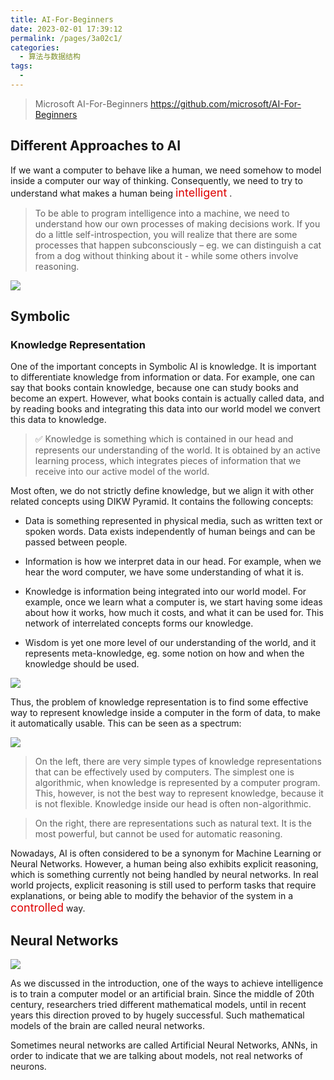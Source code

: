 ```yaml
---
title: AI-For-Beginners
date: 2023-02-01 17:39:12
permalink: /pages/3a02c1/
categories:
  - 算法与数据结构
tags:
  - 
---
```

> Microsoft AI-For-Beginners https://github.com/microsoft/AI-For-Beginners

## Different Approaches to AI

If we want a computer to behave like a human, we need somehow to model inside a computer our way of thinking. Consequently, we need to try to understand what makes a human being <font color=#dd0000 size=4>intelligent</font> .

> To be able to program intelligence into a machine, we need to understand how our own processes of making decisions work. If you do a little self-introspection, you will realize that there are some processes that happen subconsciously – eg. we can distinguish a cat from a dog without thinking about it - while some others involve reasoning.

![](https://gcy-1306312261.cos.ap-chengdu.myqcloud.com/blog/20230202165557.png)

## Symbolic

### Knowledge Representation

One of the important concepts in Symbolic AI is knowledge. It is important to differentiate knowledge from information or data. For example, one can say that books contain knowledge, because one can study books and become an expert. However, what books contain is actually called data, and by reading books and integrating this data into our world model we convert this data to knowledge.

> ✅ Knowledge is something which is contained in our head and represents our understanding of the world. It is obtained by an active learning process, which integrates pieces of information that we receive into our active model of the world.

Most often, we do not strictly define knowledge, but we align it with other related concepts using DIKW Pyramid. It contains the following concepts:

- Data is something represented in physical media, such as written text or spoken words. Data exists independently of human beings and can be passed between people.

- Information is how we interpret data in our head. For example, when we hear the word computer, we have some understanding of what it is.

- Knowledge is information being integrated into our world model. For example, once we learn what a computer is, we start having some ideas about how it works, how much it costs, and what it can be used for. This network of interrelated concepts forms our knowledge.

- Wisdom is yet one more level of our understanding of the world, and it represents meta-knowledge, eg. some notion on how and when the knowledge should be used.

![](https://gcy-1306312261.cos.ap-chengdu.myqcloud.com/blog/20230202165843.png)

Thus, the problem of knowledge representation is to find some effective way to represent knowledge inside a computer in the form of data, to make it automatically usable. This can be seen as a spectrum:

![](https://gcy-1306312261.cos.ap-chengdu.myqcloud.com/blog/20230202165925.png)

> On the left, there are very simple types of knowledge representations that can be effectively used by computers. The simplest one is algorithmic, when knowledge is represented by a computer program. This, however, is not the best way to represent knowledge, because it is not flexible. Knowledge inside our head is often non-algorithmic.

> On the right, there are representations such as natural text. It is the most powerful, but cannot be used for automatic reasoning.

Nowadays, AI is often considered to be a synonym for Machine Learning or Neural Networks. However, a human being also exhibits explicit reasoning, which is something currently not being handled by neural networks. In real world projects, explicit reasoning is still used to perform tasks that require explanations, or being able to modify the behavior of the system in a <font color=#dd0000 size=4>controlled</font> way.


## Neural Networks

![](https://gcy-1306312261.cos.ap-chengdu.myqcloud.com/blog/20230202170129.png)

As we discussed in the introduction, one of the ways to achieve intelligence is to train a computer model or an artificial brain. Since the middle of 20th century, researchers tried different mathematical models, until in recent years this direction proved to by hugely successful. Such mathematical models of the brain are called neural networks.

Sometimes neural networks are called Artificial Neural Networks, ANNs, in order to indicate that we are talking about models, not real networks of neurons.